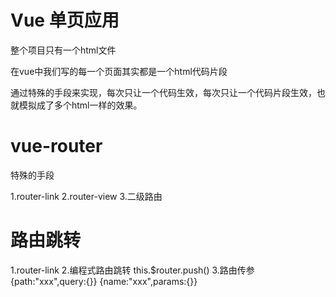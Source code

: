 # Vue   单页应用
整个项目只有一个html文件  

在vue中我们写的每一个页面其实都是一个html代码片段



通过特殊的手段来实现，每次只让一个代码生效，每次只让一个代码片段生效，也就模拟成了多个html一样的效果。



# vue-router
特殊的手段
 
 1.router-link
 2.router-view
 3.二级路由



 # 路由跳转
 1.router-link
 2.编程式路由跳转   this.$router.push()
 3.路由传参  {path:"xxx",query:{}}
            {name:"xxx",params:{}}